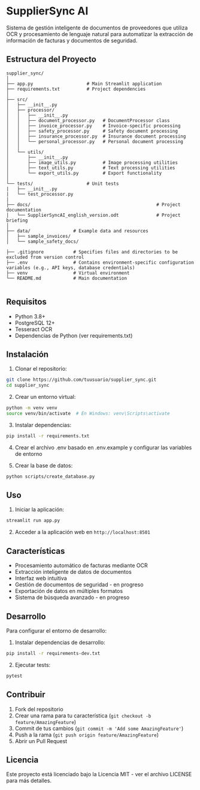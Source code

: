 # SupplierSync AI

Sistema de gestión inteligente de documentos de proveedores que utiliza OCR y procesamiento de lenguaje natural para automatizar la extracción de información de facturas y documentos de seguridad.

## Estructura del Proyecto

``` 
supplier_sync/
│
├── app.py                    # Main Streamlit application
├── requirements.txt          # Project dependencies
│
├── src/
│   ├── __init__.py
│   ├── processor/
│   │   ├── __init__.py
│   │   ├── document_processor.py   # DocumentProcessor class
│   │   ├── invoice_processor.py    # Invoice-specific processing
│   │   ├── safety_processor.py     # Safety document processing
│   │   ├── insurance_processor.py  # Insurance document processing
│   │   └── personal_processor.py   # Personal document processing
│   │
│   └── utils/
│       ├── __init__.py
│       ├── image_utils.py          # Image processing utilities
│       ├── text_utils.py           # Text processing utilities
│       └── export_utils.py         # Export functionality
│
└── tests/                    # Unit tests
|   ├── __init__.py
|   └── test_processor.py
|
├── docs/                                               # Project documentation
│   └── SupplierSyncAI_english_version.odt              # Project briefing
│
├── data/                # Example data and resources
│   ├── sample_invoices/
│   └── sample_safety_docs/

├── .gitignore           # Specifies files and directories to be excluded from version control
├── .env                 # Contains environment-specific configuration variables (e.g., API keys, database credentials)
├── venv                 # Virtual environment
└── README.md            # Main documentation


```

## Requisitos

- Python 3.8+
- PostgreSQL 12+
- Tesseract OCR
- Dependencias de Python (ver requirements.txt)

## Instalación

1. Clonar el repositorio:
```bash
git clone https://github.com/tuusuario/supplier_sync.git
cd supplier_sync
```

2. Crear un entorno virtual:
```bash
python -m venv venv
source venv/bin/activate  # En Windows: venv\Scripts\activate
```

3. Instalar dependencias:
```bash
pip install -r requirements.txt
```

4. Crear el archivo .env basado en .env.example y configurar las variables de entorno

5. Crear la base de datos:
```bash
python scripts/create_database.py
```

## Uso

1. Iniciar la aplicación:
```bash
streamlit run app.py
```

2. Acceder a la aplicación web en `http://localhost:8501`

## Características

- Procesamiento automático de facturas mediante OCR
- Extracción inteligente de datos de documentos
- Interfaz web intuitiva
- Gestión de documentos de seguridad - en progreso
- Exportación de datos en múltiples formatos
- Sistema de búsqueda avanzado - en progreso

## Desarrollo

Para configurar el entorno de desarrollo:

1. Instalar dependencias de desarrollo:
```bash
pip install -r requirements-dev.txt
```

2. Ejecutar tests:
```bash
pytest
```

## Contribuir

1. Fork del repositorio
2. Crear una rama para tu característica (`git checkout -b feature/AmazingFeature`)
3. Commit de tus cambios (`git commit -m 'Add some AmazingFeature'`)
4. Push a la rama (`git push origin feature/AmazingFeature`)
5. Abrir un Pull Request

## Licencia

Este proyecto está licenciado bajo la Licencia MIT - ver el archivo LICENSE para más detalles.

